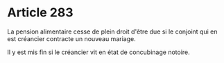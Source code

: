 # Article 283

La pension alimentaire cesse de plein droit d'être due si le conjoint qui en est créancier contracte un nouveau mariage.

Il y est mis fin si le créancier vit en état de concubinage notoire.
